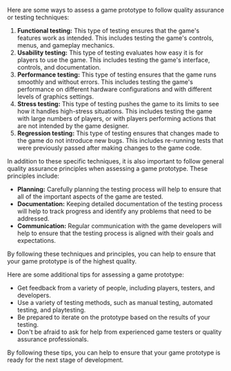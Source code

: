 Here are some ways to assess a game prototype to follow quality assurance or testing techniques:

1. **Functional testing:** This type of testing ensures that the game's features work as intended. This includes testing the game's controls, menus, and gameplay mechanics.
2. **Usability testing:** This type of testing evaluates how easy it is for players to use the game. This includes testing the game's interface, controls, and documentation.
3. **Performance testing:** This type of testing ensures that the game runs smoothly and without errors. This includes testing the game's performance on different hardware configurations and with different levels of graphics settings.
4. **Stress testing:** This type of testing pushes the game to its limits to see how it handles high-stress situations. This includes testing the game with large numbers of players, or with players performing actions that are not intended by the game designer.
5. **Regression testing:** This type of testing ensures that changes made to the game do not introduce new bugs. This includes re-running tests that were previously passed after making changes to the game code.

In addition to these specific techniques, it is also important to follow general quality assurance principles when assessing a game prototype. These principles include:

- **Planning:** Carefully planning the testing process will help to ensure that all of the important aspects of the game are tested.
- **Documentation:** Keeping detailed documentation of the testing process will help to track progress and identify any problems that need to be addressed.
- **Communication:** Regular communication with the game developers will help to ensure that the testing process is aligned with their goals and expectations.

By following these techniques and principles, you can help to ensure that your game prototype is of the highest quality.

Here are some additional tips for assessing a game prototype:

- Get feedback from a variety of people, including players, testers, and developers.
- Use a variety of testing methods, such as manual testing, automated testing, and playtesting.
- Be prepared to iterate on the prototype based on the results of your testing.
- Don't be afraid to ask for help from experienced game testers or quality assurance professionals.

By following these tips, you can help to ensure that your game prototype is ready for the next stage of development.